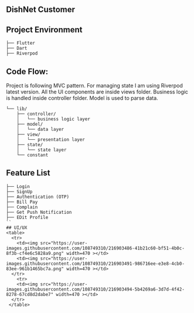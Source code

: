 ## DishNet Customer
## Project Environment
```
├── Flutter
├── Dart
├── Riverpod
```
## Code Flow:
Project is following MVC pattern. For managing state I am using Riverpod latest version. All the UI components are inside views folder. Business logic is handled inside controller folder. Model is used to parse data.

```
└── lib/
    ├── controller/
    │   └── business logic layer
    ├── model/
    │   └── data layer
    ├── view/
    │   └── presentation layer
    ├── state/
    │   └── state layer
    └── constant
```
## Feature List
```
├── Login
├── SignUp
├── Authentication (OTP)  
├── Bill Pay
├── Complain
├── Get Push Notification
├── EDit Profile 
``
## UI/UX
<table>
  <tr>
    <td><img src="https://user-images.githubusercontent.com/108749310/216903486-41b21c60-bf51-4b0c-8f3b-cf4e6c5828a9.png" width=470 ></td>
    <td><img src="https://user-images.githubusercontent.com/108749310/216903491-986716ee-e3e8-4cb0-83ee-961b1465bc7a.png" width=470 ></td>
  </tr>
    <tr>
    <td><img src="https://user-images.githubusercontent.com/108749310/216903494-5b4269a6-3d7d-4f42-8278-67cd8d2dabe7" width=470 ></td>
  </tr>
 </table>
